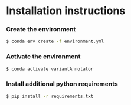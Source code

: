# Installation instructions

### Create the environment

```bash
$ conda env create -f environment.yml
```

### Activate the environment
```bash
$ conda activate variantAnnotator
```

### Install additional python requirements
```bash
$ pip install -r requirements.txt
```